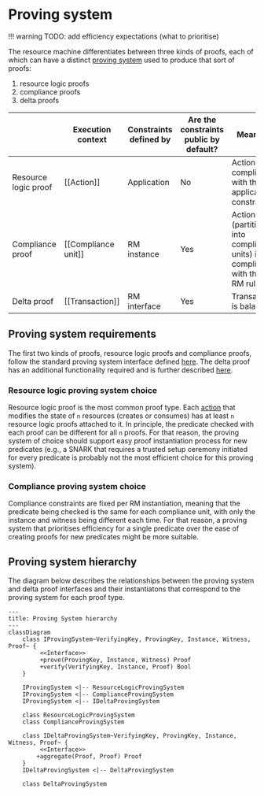 # Proving system

!!! warning
    TODO: add efficiency expectations (what to prioritise)

The resource machine differentiates between three kinds of proofs, each of which can have a distinct [proving system](./../../../../../basic_abstractions/proving/proof.md) used to produce that sort of proofs:

1. resource logic proofs
2. compliance proofs
3. delta proofs

||Execution context|Constraints defined by|Are the constraints public by default?|Meaning
|-|-|-|-|-|
|Resource logic proof|[[Action]]|Application|No|Action is compliant with the application constraints|
|Compliance proof|[[Compliance unit]]|RM instance|Yes|Action (partitioned into compliance units) is compliant with the RM rules|
|Delta proof|[[Transaction]]|RM interface|Yes|Transaction is balanced|

## Proving system requirements

The first two kinds of proofs, resource logic proofs and compliance proofs, follow the standard proving system interface defined [here](./../../../../../basic_abstractions/proving/proof.md). The delta proof has an additional functionality required and is further described [here](./proving-system-delta.md).

### Resource logic proving system choice

Resource logic proof is the most common proof type. Each [action](./../../data_structures/action.md) that modifies the state of `n` resources (creates or consumes) has at least `n` resource logic proofs attached to it. In principle, the predicate checked with each proof can be different for all `n` proofs. For that reason, the proving system of choice should support easy proof instantiation process for new predicates (e.g., a SNARK that requires a trusted setup ceremony initiated for every predicate is probably not the most efficient choice for this proving system).

### Compliance proving system choice

Compliance constraints are fixed per RM instantiation, meaning that the predicate being checked is the same for each compliance unit, with only the instance and witness being different each time. For that reason, a proving system that prioritises efficiency for a single predicate over the ease of creating proofs for new predicates might be more suitable.

## Proving system hierarchy

The diagram below describes the relationships between the proving system and delta proof interfaces and their instantiatons that correspond to the proving system for each proof type.

``` mermaid
---
title: Proving System hierarchy
---
classDiagram
    class IProvingSystem~VerifyingKey, ProvingKey, Instance, Witness, Proof~ {
         <<Interface>>
         +prove(ProvingKey, Instance, Witness) Proof
         +verify(VerifyingKey, Instance, Proof) Bool
    }

    IProvingSystem <|-- ResourceLogicProvingSystem
    IProvingSystem <|-- ComplianceProvingSystem
    IProvingSystem <|-- IDeltaProvingSystem

    class ResourceLogicProvingSystem
    class ComplianceProvingSystem

    class IDeltaProvingSystem~VerifyingKey, ProvingKey, Instance, Witness, Proof~ {
         <<Interface>>
        +aggregate(Proof, Proof) Proof
    }
    IDeltaProvingSystem <|-- DeltaProvingSystem

    class DeltaProvingSystem

```